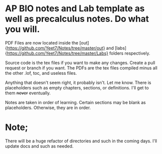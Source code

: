 # AP BIO notes and Lab template as well as precalculus notes. Do what you will.

PDF Files are now located inside the [out]{https://github.com/Yeet7/Notes/tree/master/out} and [labs]{https://github.com/Yeet7/Notes/tree/master/Labs} folders respectively. 

Source code is the tex files if you want to make any changes. Create a pull request or branch if you want. The PDFs are the tex files compiled minus all the other .lof, toc, and useless files.

Anything that doesn't seem right, it probably isn't. Let me know. There is placeholders such as empty chapters, sections, or definitions. I'll get to them ~~never~~ eventually.

Notes are taken in order of learning. Certain sections may be blank as placeholders. Otherwise, they are in order.

# Note;
There will be a huge refactor of directories and such in the coming days. I'll update docs and such as needed.